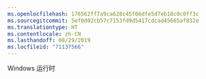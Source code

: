 ```yaml
---
ms.openlocfilehash: 176562ff7a9ca628c45f66dfe5d7eb18c0c0ff3c
ms.sourcegitcommit: 5ef0d02cb57c7153fd9d5417cdcad45665af832e
ms.translationtype: HT
ms.contentlocale: zh-CN
ms.lasthandoff: 08/29/2019
ms.locfileid: "71137566"
---
```

Windows 运行时